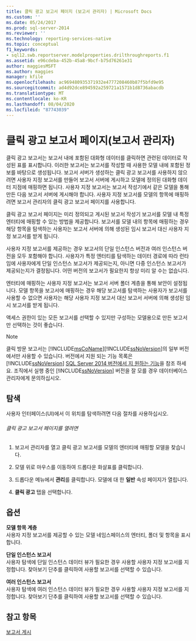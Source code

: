 ```yaml
---
title: 클릭 광고 보고서 페이지 (보고서 관리자) | Microsoft Docs
ms.custom: ''
ms.date: 05/24/2017
ms.prod: sql-server-2014
ms.reviewer: ''
ms.technology: reporting-services-native
ms.topic: conceptual
f1_keywords:
- sql12.swb.reportserver.modelproperties.drilthroughreports.f1
ms.assetid: e96cdeba-452b-45a8-9bcf-b75d76261e31
author: maggiesMSFT
ms.author: maggies
manager: kfile
ms.openlocfilehash: ac969480935371932e4777208460b87f5bfd9e95
ms.sourcegitcommit: ad4d92dce894592a259721a1571b1d8736abacdb
ms.translationtype: MT
ms.contentlocale: ko-KR
ms.lasthandoff: 08/04/2020
ms.locfileid: "87743039"
---
```

# <a name="clickthrough-reports-page-report-manager"></a>클릭 광고 보고서 페이지(보고서 관리자)
  클릭 광고 보고서는 보고서 내에 포함된 대화형 데이터를 클릭하면 관련된 데이터로 작성된 표를 표시합니다. 이러한 보고서는 보고서를 작성할 때 사용한 모델 내에 포함된 정보를 바탕으로 생성됩니다. 보고서 서버가 생성하는 클릭 광고 보고서를 사용하지 않으려면 사용자 지정 보고서를 만들어 보고서 서버에 게시하고 모델에 정의된 대화형 데이터 지점에 매핑하면 됩니다. 사용자 지정 보고서는 보고서 작성기에서 같은 모델을 통해 만든 다음 보고서 서버에 게시해야 합니다. 사용자 지정 보고서를 모델의 항목에 매핑하려면 보고서 관리자의 클릭 광고 보고서 페이지를 사용합니다.  
  
 클릭 광고 보고서 페이지는 미리 정의되고 게시된 보고서 작성기 보고서를 모델 내 특정 엔터티에 매핑할 수 있는 방법을 제공합니다. 보고서를 모델 내의 항목에 매핑하는 경우 해당 항목을 탐색하는 사용자는 보고서 서버에 의해 생성된 임시 보고서 대신 사용자 지정 보고서를 받게 됩니다.  
  
 사용자 지정 보고서를 제공하는 경우 보고서의 단일 인스턴스 버전과 여러 인스턴스 버전을 모두 포함해야 합니다. 사용자가 특정 엔터티를 탐색하는 데이터 경로에 따라 런타임에 사용자에게 단일 인스턴스 보고서가 제공되는지, 아니면 다중 인스턴스 보고서가 제공되는지가 결정됩니다. 어떤 버전의 보고서가 필요한지 항상 미리 알 수는 없습니다.  
  
 엔터티에 매핑하는 사용자 지정 보고서는 보고서 서버 폴더 계층을 통해 보안이 설정됩니다. 모델 항목을 보고서에 매핑하는 경우 해당 보고서를 탐색하는 사용자가 보고서를 사용할 수 없으면 사용자는 해당 사용자 지정 보고서 대신 보고서 서버에 의해 생성된 임시 보고서를 받게 됩니다.  
  
 액세스 권한이 있는 모든 보고서를 선택할 수 있지만 구성하는 모델용으로 만든 보고서만 선택하는 것이 좋습니다.  
  
> [!NOTE]  
>  클릭 방문 보고서는 [!INCLUDE[msCoName](../includes/msconame-md.md)][!INCLUDE[ssNoVersion](../includes/ssnoversion-md.md)]의 일부 버전에서만 사용할 수 있습니다. 버전에서 지원 되는 기능 목록은 [!INCLUDE[ssNoVersion](../includes/ssnoversion-md.md)] [SQL Server 2014 버전에서 지 원하는 기능](../../2014/getting-started/features-supported-by-the-editions-of-sql-server-2014.md)을 참조 하세요. 조직에서 실행 중인 [!INCLUDE[ssNoVersion](../includes/ssnoversion-md.md)] 버전을 잘 모를 경우 데이터베이스 관리자에게 문의하십시오.  
  
## <a name="navigation"></a>탐색  
 사용자 인터페이스(UI)에서 이 위치를 탐색하려면 다음 절차를 사용하십시오.  
  
###### <a name="to-open-the-clickthrough-reports-page"></a>클릭 광고 보고서 페이지를 열려면  
  
1.  보고서 관리자를 열고 클릭 광고 보고서를 모델의 엔터티에 매핑할 모델을 찾습니다.  
  
2.  모델 위로 마우스를 이동하여 드롭다운 화살표를 클릭합니다.  
  
3.  드롭다운 메뉴에서 **관리**를 클릭합니다. 모델에 대 한 **일반** 속성 페이지가 열립니다.  
  
4.  **클릭 광고** 탭을 선택합니다.  
  
## <a name="options"></a>옵션  
 **모델 항목 계층**  
 사용자 지정 보고서를 제공할 수 있는 모델 네임스페이스의 엔터티, 폴더 및 항목을 표시합니다.  
  
 **단일 인스턴스 보고서**  
 사용자 탐색에 단일 인스턴스 데이터 뷰가 필요한 경우 사용할 사용자 지정 보고서를 지정합니다. 찾아보기 단추를 클릭하여 사용할 보고서를 선택할 수 있습니다.  
  
 **여러 인스턴스 보고서**  
 사용자 탐색에 여러 인스턴스 데이터 뷰가 필요한 경우 사용할 사용자 지정 보고서를 지정합니다. 찾아보기 단추를 클릭하여 사용할 보고서를 선택할 수 있습니다.  
  
## <a name="see-also"></a>참고 항목  
 [보고서 게시](../../2014/reporting-services/publish-reports.md)  
  
  
